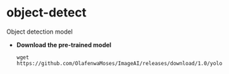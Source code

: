 # object-detect
Object detection model



* **Download the pre-trained model**

  ```shell
  wget https://github.com/OlafenwaMoses/ImageAI/releases/download/1.0/yolo.h5/
  ```
